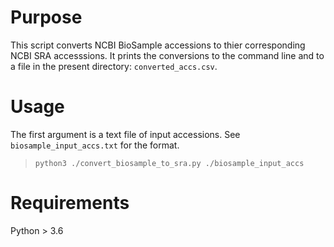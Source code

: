 # Purpose

This script converts NCBI BioSample accessions to thier corresponding NCBI SRA accesssions. It prints the conversions to the command line and to a file in the present directory: `converted_accs.csv`.

# Usage

The first argument is a text file of input accessions. See `biosample_input_accs.txt` for the format.

> `python3 ./convert_biosample_to_sra.py ./biosample_input_accs`

# Requirements

Python > 3.6